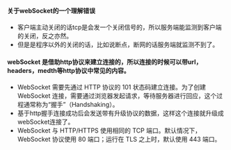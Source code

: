 #### 关于webSocket的一个理解错误

- 客户端主动关闭的话tcp是会发一个关闭信号的，所以服务端能监测到客户端的关闭，反之亦然。
- 但是是程序以外的关闭的话，比如说断点，断网的话服务端就监测不到了。

#### webSocket 是借助http协议来建立连接的，所以连接的时候可以带url，headers，medth等http协议中常见的内容。

- WebSocket 需要先通过 HTTP 协议的 101 状态码建立连接。为了创建 WebSocket 连接，需要通过浏览器发起请求，等待服务器进行回应，这个过程通常称为“握手”（Handshaking）。
- 基于http握手连接成功后会发送带有升级协议的数据，这样这个连接就升级成webSocket连接了。
- WebSocket 与 HTTP/HTTPS 使用相同的 TCP 端口。默认情况下，WebSocket 协议使用 80 端口；运行在 TLS 之上时，默认使用 443 端口。
